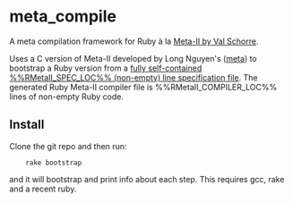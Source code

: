 meta_compile
============

A meta compilation framework for Ruby à la [Meta-II by Val Schorre](http://ibm-1401.info/Meta-II-schorre.pdf).

Uses a C version of Meta-II developed by Long Nguyen's ([meta](https://github.com/impeachgod/meta)) to bootstrap a Ruby version from a [fully self-contained %%RMetaII_SPEC_LOC%% (non-empty) line specification file](https://raw.github.com/robertfeldt/meta_compile/master/bootstrap/meta_for_ruby.txt). The generated Ruby Meta-II compiler file is %%RMetaII_COMPILER_LOC%% lines of non-empty Ruby code.

Install
-------

Clone the git repo and then run:

        rake bootstrap

and it will bootstrap and print info about each step. This requires gcc, rake and a recent ruby.
